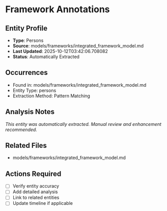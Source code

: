 # Framework Annotations

## Entity Profile
- **Type**: Persons
- **Source**: models/frameworks/integrated_framework_model.md
- **Last Updated**: 2025-10-12T03:42:06.708082
- **Status**: Automatically Extracted

## Occurrences
- Found in: models/frameworks/integrated_framework_model.md
- Entity Type: persons
- Extraction Method: Pattern Matching

## Analysis Notes
*This entity was automatically extracted. Manual review and enhancement recommended.*

## Related Files
- models/frameworks/integrated_framework_model.md

## Actions Required
- [ ] Verify entity accuracy
- [ ] Add detailed analysis
- [ ] Link to related entities
- [ ] Update timeline if applicable

